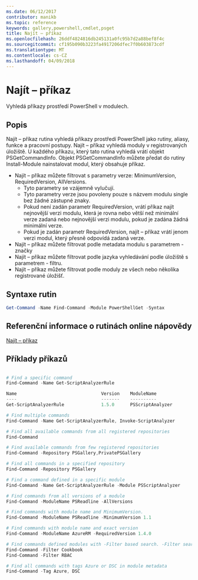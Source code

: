 ```yaml
---
ms.date: 06/12/2017
contributor: manikb
ms.topic: reference
keywords: gallery,powershell,cmdlet,psget
title: Najít – příkaz
ms.openlocfilehash: 26ddf4824816db245131a0fc95b7d2a88bef8f4c
ms.sourcegitcommit: cf195b090b3223fa4917206dfec7f0b603873cdf
ms.translationtype: MT
ms.contentlocale: cs-CZ
ms.lasthandoff: 04/09/2018
---
```

# <a name="find-command"></a>Najít – příkaz

Vyhledá příkazy prostředí PowerShell v modulech.

## <a name="description"></a>Popis
Najít – příkaz rutina vyhledá příkazy prostředí PowerShell jako rutiny, aliasy, funkce a pracovní postupy. Najít – příkaz vyhledá moduly v registrovaných úložiště.
U každého příkazu, který tato rutina vyhledá vrátí objekt PSGetCommandInfo. Objekt PSGetCommandInfo můžete předat do rutiny Install-Module nainstalovat modul, který obsahuje příkaz.

- Najít – příkaz můžete filtrovat s parametry verze: MinimumVersion, RequiredVersion, AllVersions.
  - Tyto parametry se vzájemně vylučují.
  - Tyto parametry verze jsou povoleny pouze s názvem modulu single bez žádné zástupné znaky.
  - Pokud není zadán parametr RequiredVersion, vrátí příkaz najít nejnovější verzi modulu, která je rovna nebo větší než minimální verze zadaná nebo nejnovější verzi modulu, pokud je zadána žádná minimální verze.
  - Pokud je zadán parametr RequiredVersion, najít – příkaz vrátí jenom verzi modul, který přesně odpovídá zadaná verze.
- Najít – příkaz můžete filtrovat podle metadata modulu s parametrem - značky
- Najít – příkaz můžete filtrovat podle jazyka vyhledávání podle úložiště s parametrem - filtru.
- Najít – příkaz můžete filtrovat podle moduly ze všech nebo několika registrované úložišť.

## <a name="cmdlet-syntax"></a>Syntaxe rutin
```powershell
Get-Command -Name Find-Command -Module PowerShellGet -Syntax
```

## <a name="cmdlet-online-help-reference"></a>Referenční informace o rutinách online nápovědy

[Najít – příkaz](http://go.microsoft.com/fwlink/?LinkId=733636)

## <a name="example-commands"></a>Příklady příkazů
```powershell

# Find a specific command
Find-Command -Name Get-ScriptAnalyzerRule

Name                                Version    ModuleName                          Repository
----                                -------    ----------                          ----------
Get-ScriptAnalyzerRule              1.5.0      PSScriptAnalyzer                    PSGallery

# Find multiple commands
Find-Command -Name Get-ScriptAnalyzerRule, Invoke-ScriptAnalyzer

# Find all available commands from all registered repositories
Find-Command

# Find available commands from few registered repositories
Find-Command -Repository PSGallery,PrivatePSGallery

# Find all commands in a specified repository
Find-Command -Repository PSGallery

# Find a command defined in a specific module
Find-Command -Name Get-ScriptAnalyzerRule -Module PSScriptAnalyzer

# Find commands from all versions of a module
Find-Command -ModuleName PSReadline -AllVersions

# Find commands with module name and MinimumVersion.
Find-Command -ModuleName PSReadline -MinimumVersion 1.1

# Find commands with module name and exact version
Find-Command -ModuleName AzureRM -RequiredVersion 1.4.0

# Find commands defined modules with -Filter based search. -Filter searches in description and module names
Find-Command -Filter Cookbook
Find-Command -Filter RBAC

# Find all commands with tags Azure or DSC in module metadata
Find-Command -Tag Azure, DSC

```